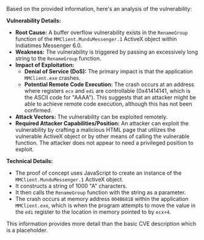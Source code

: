 Based on the provided information, here's an analysis of the vulnerability:

**Vulnerability Details:**

*   **Root Cause:** A buffer overflow vulnerability exists in the `RenameGroup` function of the `MMClient.MunduMessenger.1` ActiveX object within Indiatimes Messenger 6.0.
*   **Weakness:** The vulnerability is triggered by passing an excessively long string to the `RenameGroup` function.
*   **Impact of Exploitation:**
    *   **Denial of Service (DoS):** The primary impact is that the application `MMClient.exe` crashes.
    *   **Potential Remote Code Execution:** The crash occurs at an address where registers `ecx` and `edi` are controllable (0x41414141, which is the ASCII code for "AAAA"). This suggests that an attacker might be able to achieve remote code execution, although this has not been confirmed.
*   **Attack Vectors:** The vulnerability can be exploited remotely.
*   **Required Attacker Capabilities/Position:** An attacker can exploit the vulnerability by crafting a malicious HTML page that utilizes the vulnerable ActiveX object or by other means of calling the vulnerable function. The attacker does not appear to need a privileged position to exploit.

**Technical Details:**

*   The proof of concept uses JavaScript to create an instance of the `MMClient.MunduMessenger.1` ActiveX object.
*   It constructs a string of 1000 "A" characters.
*   It then calls the `RenameGroup` function with the string as a parameter.
*   The crash occurs at memory address `004B681B` within the application `MMClient.exe`, which is when the program attempts to move the value in the `edi` register to the location in memory pointed to by `ecx+4`.

This information provides more detail than the basic CVE description which is a placeholder.